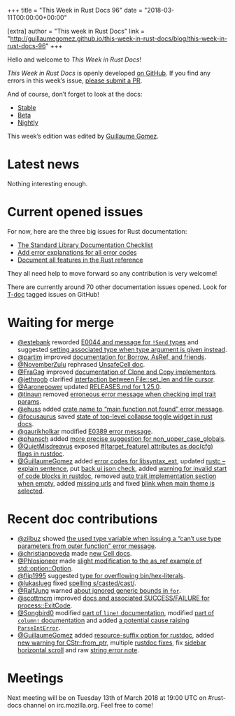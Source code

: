 +++
title = "This Week in Rust Docs 96"
date = "2018-03-11T00:00:00+00:00"

[extra]
author = "This week in Rust Docs"
link = "http://guillaumegomez.github.io/this-week-in-rust-docs/blog/this-week-in-rust-docs-96"
+++
<p>Hello and welcome to <em>This Week in Rust Docs</em>!</p>

<p><em>This Week in Rust Docs</em> is openly developed <a href="https://github.com/GuillaumeGomez/this-week-in-rust-docs">on GitHub</a>.
If you find any errors in this week’s issue, <a href="https://github.com/GuillaumeGomez/this-week-in-rust-docs/pulls">please submit a PR</a>.</p>

<p>And of course, don’t forget to look at the docs:</p>

<ul>
  <li><a href="https://doc.rust-lang.org/">Stable</a></li>
  <li><a href="https://doc.rust-lang.org/beta/">Beta</a></li>
  <li><a href="https://doc.rust-lang.org/nightly/">Nightly</a></li>
</ul>

<p>This week’s edition was edited by <a href="https://github.com/GuillaumeGomez">Guillaume Gomez</a>.</p>

<h1 id="latest-news">Latest news</h1>

<p>Nothing interesting enough.</p>

<h1 id="current-opened-issues">Current opened issues</h1>

<p>For now, here are the three big issues for Rust documentation:</p>

<ul>
  <li><a href="https://github.com/rust-lang/rust/issues/29329">The Standard Library Documentation Checklist</a></li>
  <li><a href="https://github.com/rust-lang/rust/issues/32777">Add error explanations for all error codes</a></li>
  <li><a href="https://github.com/rust-lang-nursery/reference/issues/9">Document all features in the Rust reference</a></li>
</ul>

<p>They all need help to move forward so any contribution is very welcome!</p>

<p>There are currently around 70 other documentation issues opened. Look for <a href="https://github.com/rust-lang/rust/labels/T-doc">T-doc</a> tagged issues on GitHub!</p>

<h1 id="waiting-for-merge">Waiting for merge</h1>

<ul>
  <li><a href="https://github.com/estebank">@estebank</a> reworded <a href="https://github.com/rust-lang/rust/pull/48138">E0044 and message for <code class="highlighter-rouge">!Send</code> types</a> and suggested <a href="https://github.com/rust-lang/rust/pull/48288">setting associated type when type argument is given instead</a>.</li>
  <li><a href="https://github.com/partim">@partim</a> improved <a href="https://github.com/rust-lang/rust/pull/46518">documentation for Borrow, AsRef, and friends</a>.</li>
  <li><a href="https://github.com/NovemberZulu">@NovemberZulu</a> rephrased <a href="https://github.com/rust-lang/rust/pull/48201">UnsafeCell doc</a>.</li>
  <li><a href="https://github.com/FraGag">@FraGag</a> improved <a href="https://github.com/rust-lang/rust/pull/48171">documentation of Clone and Copy implementors</a>.</li>
  <li><a href="https://github.com/jethrogb">@jethrogb</a> clarified <a href="https://github.com/rust-lang/rust/pull/48480">interfaction between File::set_len and file cursor</a>.</li>
  <li><a href="https://github.com/Aaronepower">@Aaronepower</a> updated <a href="https://github.com/rust-lang/rust/pull/48374">RELEASES.md for 1.25.0</a>.</li>
  <li><a href="https://github.com/tinaun">@tinaun</a> removed <a href="https://github.com/rust-lang/rust/pull/48709">erroneous error message when checking impl trait params</a>.</li>
  <li><a href="https://github.com/ehuss">@ehuss</a> added <a href="https://github.com/rust-lang/rust/pull/48706">crate name to “main function not found” error message</a>.</li>
  <li><a href="https://github.com/focusaurus">@focusaurus</a> saved <a href="https://github.com/rust-lang/rust/pull/48631">state of top-level collapse toggle widget in rust docs</a>.</li>
  <li><a href="https://github.com/gaurikholkar">@gaurikholkar</a> modified <a href="https://github.com/rust-lang/rust/pull/48914">E0389 error message</a>.</li>
  <li><a href="https://github.com/phansch">@phansch</a> added <a href="https://github.com/rust-lang/rust/pull/48361">more precise suggestion for non_upper_case_globals</a>.</li>
  <li><a href="https://github.com/QuietMisdreavus">@QuietMisdreavus</a> exposed <a href="https://github.com/rust-lang/rust/pull/48759">#[target_feature] attributes as doc(cfg) flags in rustdoc</a>.</li>
  <li><a href="https://github.com/GuillaumeGomez">@GuillaumeGomez</a> added <a href="https://github.com/rust-lang/rust/pull/48173">error codes for libsyntax_ext</a>, updated <a href="https://github.com/rust-lang/rust/pull/48559">rustc –explain sentence</a>, put <a href="https://github.com/rust-lang/rust/pull/48684">back ui json check</a>, added <a href="https://github.com/rust-lang/rust/pull/48596">warning for invalid start of code blocks in rustdoc</a>, removed <a href="https://github.com/rust-lang/rust/pull/48898">auto trait implementation section when empty</a>, added <a href="https://github.com/rust-lang/rust/pull/48877">missing urls</a> and fixed <a href="https://github.com/rust-lang/rust/pull/48831">blink when main theme is selected</a>.</li>
</ul>

<h1 id="recent-doc-contributions">Recent doc contributions</h1>

<ul>
  <li><a href="https://github.com/zilbuz">@zilbuz</a> showed <a href="https://github.com/rust-lang/rust/pull/47574">the used type variable when issuing a “can’t use type parameters from outer function” error message</a>.</li>
  <li><a href="https://github.com/christianpoveda">@christianpoveda</a> made <a href="https://github.com/rust-lang/rust/pull/48474">new Cell docs</a>.</li>
  <li><a href="https://github.com/Phlosioneer">@Phlosioneer</a> made <a href="https://github.com/rust-lang/rust/pull/48509">slight modification to the as_ref example of std::option::Option</a>.</li>
  <li><a href="https://github.com/flip1995">@flip1995</a> suggested <a href="https://github.com/rust-lang/rust/pull/48432">type for overflowing bin/hex-literals</a>.</li>
  <li><a href="https://github.com/lukaslueg">@lukaslueg</a> fixed <a href="https://github.com/rust-lang/rust/pull/48403">spelling s/casted/cast/</a>.</li>
  <li><a href="https://github.com/RalfJung">@RalfJung</a> warned <a href="https://github.com/rust-lang/rust/pull/48326">about ignored generic bounds in <code class="highlighter-rouge">for</code></a>.</li>
  <li><a href="https://github.com/scottmcm">@scottmcm</a> improved <a href="https://github.com/rust-lang/rust/pull/48618">docs and associated SUCCESS/FAILURE for process::ExitCode</a>.</li>
  <li><a href="https://github.com/Songbird0">@Songbird0</a> modified <a href="https://github.com/rust-lang/rust/pull/48856">part of <code class="highlighter-rouge">line!</code> documentation</a>, modified <a href="https://github.com/rust-lang/rust/pull/48857">part of <code class="highlighter-rouge">column!</code> documentation</a> and added <a href="https://github.com/rust-lang/rust/pull/48738">a potential cause raising <code class="highlighter-rouge">ParseIntError</code></a>.</li>
  <li><a href="https://github.com/GuillaumeGomez">@GuillaumeGomez</a> added <a href="https://github.com/rust-lang/rust/pull/48511">resource-suffix option for rustdoc</a>, added <a href="https://github.com/rust-lang/rust/pull/48507">new warning for CStr::from_ptr</a>, multiple <a href="https://github.com/rust-lang/rust/pull/48755">rustdoc fixes</a>, fix <a href="https://github.com/rust-lang/rust/pull/48789">sidebar horizontal scroll</a> and raw <a href="https://github.com/rust-lang/rust/pull/48546">string error note</a>.</li>
</ul>

<h1 id="meetings">Meetings</h1>

<p>Next meeting will be on Tuesday 13th of March 2018 at 19:00 UTC on #rust-docs channel on irc.mozilla.org. Feel free to come!</p>